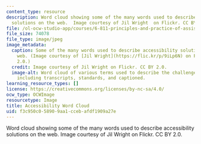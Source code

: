 ```yaml
---
content_type: resource
description: Word cloud showing some of the many words used to describe accessibility
  solutions on the web.  Image courtesy of Jil Wright  on Flickr. CC BY 2.0.
file: /ol-ocw-studio-app/courses/6-811-principles-and-practice-of-assistive-technology-fall-2014/f3c950c058909aa1ccebafdf1909a27e_6-811f14.jpg
file_size: 74078
file_type: image/jpeg
image_metadata:
  caption: Some of the many words used to describe accessibility solutions on the
    web. (Image courtesy of [Jil Wright](https://flic.kr/p/9iLp6N) on Flickr. CC BY
    2.0.)
  credit: Image courtesy of Jil Wright on Flickr. CC BY 2.0.
  image-alt: Word cloud of various terms used to describe the challenges of accessibility,
    including transcripts, standards, and captioned.
learning_resource_types: []
license: https://creativecommons.org/licenses/by-nc-sa/4.0/
ocw_type: OCWImage
resourcetype: Image
title: Accessibility Word Cloud
uid: f3c950c0-5890-9aa1-cceb-afdf1909a27e
---
```

Word cloud showing some of the many words used to describe accessibility solutions on the web.  Image courtesy of Jil Wright  on Flickr. CC BY 2.0.